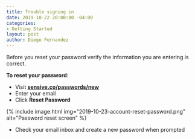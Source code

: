 ```yaml
---
title: Trouble signing in
date: 2019-10-22 20:00:00 -04:00
categories:
- Getting Started
layout: post
author: Diego Fernandez
---
```


Before you reset your password verify the information you are entering is correct.

**To reset your password**:

- Visit [**sensive.co/passwords/new**](https://app.sensive.co/passwords/new)
- Enter your email
- Click **Reset Password**

{% include image.html img="2019-10-23-account-reset-password.png" alt="Password reset screen" %}

- Check your email inbox and create a new password when prompted
